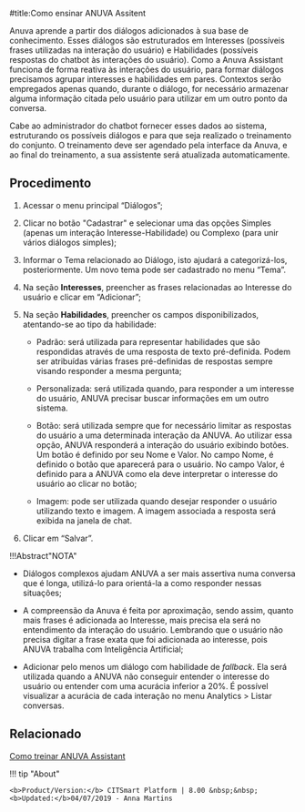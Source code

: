 #title:Como ensinar ANUVA Assitent

Anuva aprende a partir dos diálogos adicionados à sua base de conhecimento. Esses diálogos são estruturados em Interesses (possíveis frases
utilizadas na interação do usuário) e Habilidades (possíveis respostas do chatbot às interações do usuário).
Como a Anuva Assistant funciona de forma reativa às interações do usuário, para formar diálogos precisamos agrupar interesses e habilidades
em pares. Contextos serão empregados apenas quando, durante o diálogo, for necessário armazenar alguma informação citada pelo usuário para 
utilizar em um outro ponto da conversa.

Cabe ao administrador do chatbot fornecer esses dados ao sistema, estruturando os possíveis diálogos e para que seja realizado o treinamento
do conjunto. O treinamento deve ser agendado pela interface da Anuva, e ao final do treinamento, a sua assistente será atualizada automaticamente.

Procedimento
------------

1. Acessar o menu principal “Diálogos”;

2. Clicar no botão "Cadastrar" e selecionar uma das opções Simples (apenas um interação Interesse-Habilidade) ou Complexo 
(para unir vários diálogos simples);

3. Informar o Tema relacionado ao Diálogo, isto ajudará a categorizá-los, posteriormente. Um novo tema pode ser cadastrado no menu “Tema”.

4. Na seção **Interesses**, preencher as frases relacionadas ao Interesse do usuário e clicar em “Adicionar”;

5. Na seção **Habilidades**, preencher os campos disponibilizados, atentando-se ao tipo da habilidade:

    - Padrão: será utilizada para representar habilidades que são respondidas através de uma resposta de texto pré-definida. Podem ser 
     atribuídas várias frases pré-definidas de respostas sempre visando responder a mesma pergunta;

    - Personalizada: será utilizada quando, para responder a um interesse do usuário, ANUVA precisar buscar informações em um outro         sistema.

    - Botão: será utilizada sempre que for necessário limitar as respostas do usuário a uma determinada interação da ANUVA. Ao utilizar     essa opção, ANUVA responderá a interação do usuário exibindo botões. Um botão é definido por seu Nome e Valor. No campo Nome, é         definido o botão que aparecerá para o usuário. No campo Valor, é definido para a ANUVA como ela deve interpretar o interesse do         usuário ao clicar no botão;
 
    - Imagem: pode ser utilizada quando desejar responder o usuário utilizando texto e imagem. A imagem associada a resposta será           exibida na janela de chat.

6. Clicar em “Salvar”.

!!!Abstract"NOTA"

   - Diálogos complexos ajudam ANUVA a ser mais assertiva numa conversa que é longa, utilizá-lo para orientá-la
    a como responder nessas situações;
    
   - A compreensão da Anuva é feita por aproximação, sendo assim, quanto mais frases é adicionada ao Interesse,
    mais precisa ela será no entendimento da interação do usuário. Lembrando que o usuário não precisa digitar 
    a frase exata que foi adicionada ao interesse, pois ANUVA trabalha com Inteligência Artificial;
                
   - Adicionar pelo menos um diálogo com habilidade de *fallback*. Ela será utilizada quando a ANUVA não 
    conseguir entender o interesse do usuário ou entender com uma acurácia inferior a 20%. É possível visualizar 
    a acurácia de cada interação no menu Analytics > Listar conversas.
   
 Relacionado
 ----------
 [Como treinar ANUVA Assistant](/pt-br/anuva/trainning-anuva.html)
 
 

!!! tip "About"

    <b>Product/Version:</b> CITSmart Platform | 8.00 &nbsp;&nbsp;
    <b>Updated:</b>04/07/2019 - Anna Martins
    
